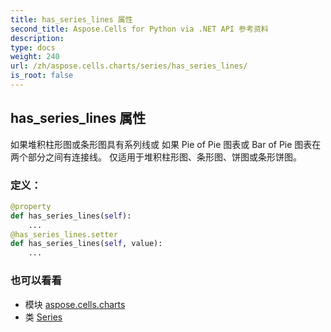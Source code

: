 ```yaml
---
title: has_series_lines 属性
second_title: Aspose.Cells for Python via .NET API 参考资料
description:
type: docs
weight: 240
url: /zh/aspose.cells.charts/series/has_series_lines/
is_root: false
---
```

## has_series_lines 属性

如果堆积柱形图或条形图具有系列线或
如果 Pie of Pie 图表或 Bar of Pie 图表在两个部分之间有连接线。
仅适用于堆积柱形图、条形图、饼图或条形饼图。
### 定义：
```python
@property
def has_series_lines(self):
    ...
@has_series_lines.setter
def has_series_lines(self, value):
    ...
```

### 也可以看看
* 模块 [aspose.cells.charts](../../)
* 类 [Series](/cells/python-net/zh/aspose.cells.charts/series)
